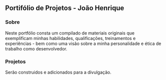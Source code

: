 ## Portifólio de Projetos - João Henrique

### Sobre

Neste portfólio consta um compilado de materiais originais que exemplificam minhas habilidades, qualificações, treinamentos e experiências - bem como uma visão sobre a minha personalidade e ética de trabalho como desenvolvedor.

### Projetos

Serão construidos e adicionados para a divulgação.
